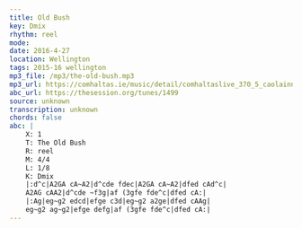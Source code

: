 ```yaml
---
title: Old Bush
key: Dmix
rhythm: reel
mode: 
date: 2016-4-27
location: Wellington
tags: 2015-16 wellington
mp3_file: /mp3/the-old-bush.mp3
mp3_url: https://comhaltas.ie/music/detail/comhaltaslive_370_5_caolainn_and_aisling_meaney/
abc_url: https://thesession.org/tunes/1499
source: unknown
transcription: unknown
chords: false
abc: |
    X: 1
    T: The Old Bush
    R: reel
    M: 4/4
    L: 1/8
    K: Dmix
    |:d^c|A2GA cA~A2|d^cde fdec|A2GA cA~A2|dfed cAd^c|
    A2AG cAA2|d^cde ~f3g|af (3gfe fde^c|dfed cA:|
    |:Ag|eg~g2 edcd|efge c3d|eg~g2 a2ge|dfed cAAg|
    eg~g2 ag~g2|efge defg|af (3gfe fde^c|dfed cA:|
---
```


